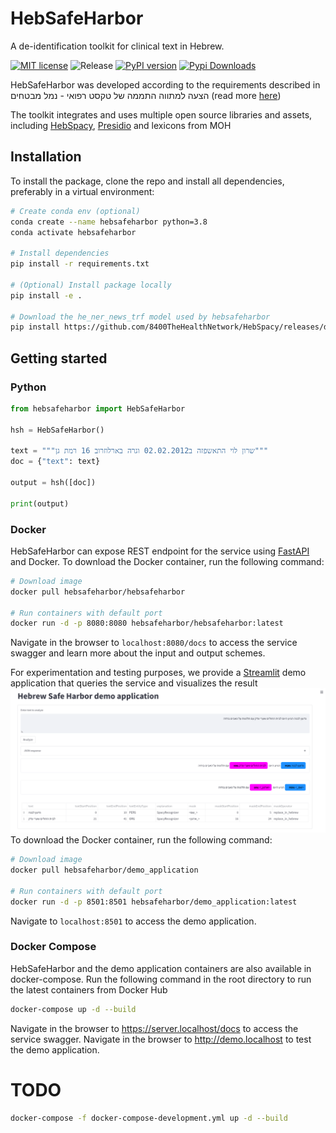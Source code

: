 # HebSafeHarbor

A de-identification toolkit for clinical text in Hebrew.

[![MIT license](https://img.shields.io/badge/license-MIT-brightgreen.svg)](http://opensource.org/licenses/MIT) ![Release](https://img.shields.io/github/v/release/8400TheHealthNetwork/HebSafeHarbor.svg) [![PyPI version](https://badge.fury.io/py/hebsafeharbor.svg)](https://badge.fury.io/py/hebsafeharbor) [![Pypi Downloads](https://img.shields.io/pypi/dm/hebsafeharbor.svg)](https://img.shields.io/pypi/dm/hebsafeharbor.svg) 

HebSafeHarbor was developed according to the requirements described in הצעה למתווה התממה של טקסט רפואי - נמל מבטחים (read more [here](docs/))

The toolkit integrates and uses multiple open source libraries and assets, including [HebSpacy](https://github.com/8400TheHealthNetwork/HebSpacy), [Presidio](https://microsoft.github.io/presidio/) and lexicons from MOH



## Installation

To install the package, clone the repo and install all dependencies, preferably in a virtual environment:

``` sh
# Create conda env (optional)
conda create --name hebsafeharbor python=3.8
conda activate hebsafeharbor

# Install dependencies
pip install -r requirements.txt

# (Optional) Install package locally
pip install -e .

# Download the he_ner_news_trf model used by hebsafeharbor
pip install https://github.com/8400TheHealthNetwork/HebSpacy/releases/download/he_ner_news_trf-3.2.1/he_ner_news_trf-3.2.1-py3-none-any.whl
```

## Getting started

### Python

```python
from hebsafeharbor import HebSafeHarbor

hsh = HebSafeHarbor()

text = """שרון לוי התאשפזה ב02.02.2012 וגרה בארלוזרוב 16 רמת גן"""
doc = {"text": text}

output = hsh([doc])

print(output)
```

### Docker 
HebSafeHarbor can expose REST endpoint for the service using [FastAPI](https://fastapi.tiangolo.com/) and Docker. 
To download the Docker container, run the following command:
```bash
# Download image
docker pull hebsafeharbor/hebsafeharbor

# Run containers with default port
docker run -d -p 8080:8080 hebsafeharbor/hebsafeharbor:latest
```
Navigate in the browser to `localhost:8080/docs` to access the service swagger and learn more about the input and output schemes.

For experimentation and testing purposes, we provide a [Streamlit](https://streamlit.io/) demo application that queries the service and visualizes the result 
![](images/demo_application.png)
To download the Docker container, run the following command:
```sh
# Download image
docker pull hebsafeharbor/demo_application

# Run containers with default port
docker run -d -p 8501:8501 hebsafeharbor/demo_application:latest
```
Navigate to `localhost:8501` to access the demo application.

### Docker Compose
HebSafeHarbor and the demo application containers are also available in docker-compose.
Run the following command in the root directory to run the latest containers from Docker Hub
```sh
docker-compose up -d --build
```
Navigate in the browser to <https://server.localhost/docs> to access the service swagger.
Navigate in the browser to <http://demo.localhost> to test the demo application.


# TODO 
```sh
docker-compose -f docker-compose-development.yml up -d --build
```

